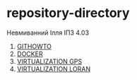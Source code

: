 # repository-directory
Невмиванний Ілля ІПЗ 4.03

1. [GITHOWTO](https://github.com/winxzone/githowto-tutorial)
2. [DOCKER](https://github.com/winxzone/docker)
3. [VIRTUALIZATION GPS ](https://github.com/winxzone/virtualization-gps)
4. [VIRTUALIZATION LORAN](#!)
